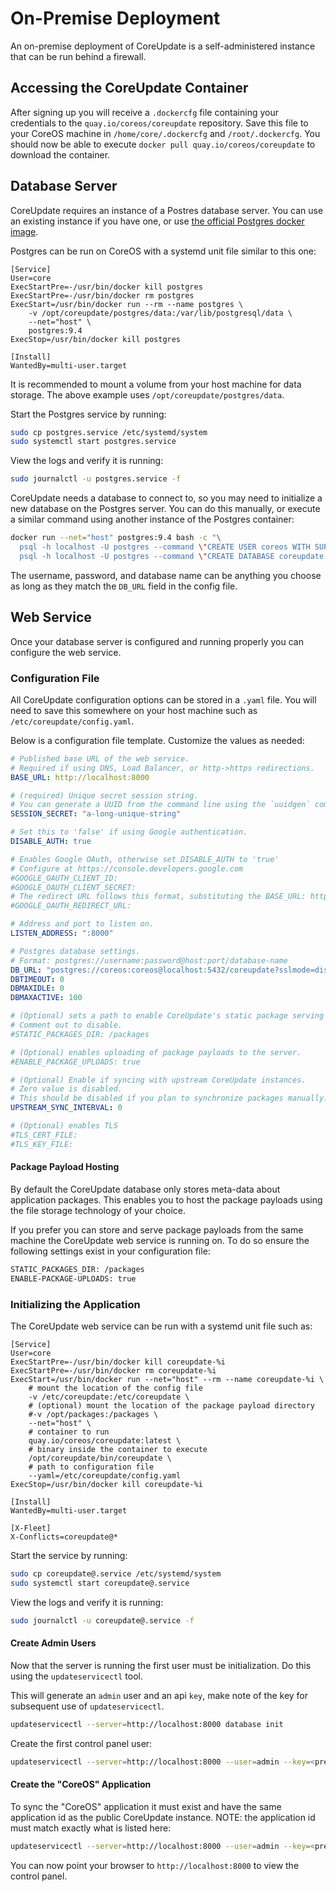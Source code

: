 # On-Premise Deployment

An on-premise deployment of CoreUpdate is a self-administered instance that can be run behind a firewall.

## Accessing the CoreUpdate Container

After signing up you will receive a `.dockercfg` file containing your credentials to the `quay.io/coreos/coreupdate` repository.
Save this file to your CoreOS machine in `/home/core/.dockercfg` and `/root/.dockercfg`.
You should now be able to execute `docker pull quay.io/coreos/coreupdate` to download the container.

## Database Server

CoreUpdate requires an instance of a Postres database server.
You can use an existing instance if you have one, or use [the official Postgres docker image](https://registry.hub.docker.com/_/postgres/).

Postgres can be run on CoreOS with a systemd unit file similar to this one: 
```
[Service]
User=core
ExecStartPre=-/usr/bin/docker kill postgres
ExecStartPre=-/usr/bin/docker rm postgres
ExecStart=/usr/bin/docker run --rm --name postgres \
    -v /opt/coreupdate/postgres/data:/var/lib/postgresql/data \
    --net="host" \
    postgres:9.4
ExecStop=/usr/bin/docker kill postgres

[Install]
WantedBy=multi-user.target
```

It is recommended to mount a volume from your host machine for data storage.
The above example uses `/opt/coreupdate/postgres/data`.

Start the Postgres service by running:  
```bash
sudo cp postgres.service /etc/systemd/system
sudo systemctl start postgres.service
```

View the logs and verify it is running:  
```bash
sudo journalctl -u postgres.service -f
```

CoreUpdate needs a database to connect to, so you may need to initialize a new database on the Postgres server.
You can do this manually, or execute a similar command using another instance of the Postgres container:  

```bash
docker run --net="host" postgres:9.4 bash -c "\
  psql -h localhost -U postgres --command \"CREATE USER coreos WITH SUPERUSER 'coreos';\" && \
  psql -h localhost -U postgres --command \"CREATE DATABASE coreupdate OWNER coreos;\""
```

The username, password, and database name can be anything you choose as long as they match the `DB_URL` field in the config file.

## Web Service

Once your database server is configured and running properly you can configure the web service.

### Configuration File

All CoreUpdate configuration options can be stored in a `.yaml` file.
You will need to save this somewhere on your host machine such as `/etc/coreupdate/config.yaml`.

Below is a configuration file template. Customize the values as needed:  

```yaml
# Published base URL of the web service.
# Required if using DNS, Load Balancer, or http->https redirections.
BASE_URL: http://localhost:8000

# (required) Unique secret session string.
# You can generate a UUID from the command line using the `uuidgen` command
SESSION_SECRET: "a-long-unique-string"

# Set this to 'false' if using Google authentication.
DISABLE_AUTH: true

# Enables Google OAuth, otherwise set DISABLE_AUTH to 'true'
# Configure at https://console.developers.google.com
#GOOGLE_OAUTH_CLIENT_ID:
#GOOGLE_OAUTH_CLIENT_SECRET:
# The redirect URL follows this format, substituting the BASE_URL: http://localhost:8000/admin/v1/oauth/login
#GOOGLE_OAUTH_REDIRECT_URL:

# Address and port to listen on.
LISTEN_ADDRESS: ":8000"

# Postgres database settings.
# Format: postgres://username:password@host:port/database-name
DB_URL: "postgres://coreos:coreos@localhost:5432/coreupdate?sslmode=disable"
DBTIMEOUT: 0
DBMAXIDLE: 0
DBMAXACTIVE: 100

# (Optional) sets a path to enable CoreUpdate's static package serving feature.
# Comment out to disable.
#STATIC_PACKAGES_DIR: /packages

# (Optional) enables uploading of package payloads to the server.
#ENABLE_PACKAGE_UPLOADS: true

# (Optional) Enable if syncing with upstream CoreUpdate instances.
# Zero value is disabled.
# This should be disabled if you plan to synchronize packages manually.
UPSTREAM_SYNC_INTERVAL: 0

# (Optional) enables TLS
#TLS_CERT_FILE:
#TLS_KEY_FILE:
```

#### Package Payload Hosting

By default the CoreUpdate database only stores meta-data about application packages.
This enables you to host the package payloads using the file storage technology of your choice.

If you prefer you can store and serve package payloads from the same machine the CoreUpdate web service is running on.
To do so ensure the following settings exist in your configuration file:  

```bash
STATIC_PACKAGES_DIR: /packages
ENABLE-PACKAGE-UPLOADS: true
```

### Initializing the Application

The CoreUpdate web service can be run with a systemd unit file such as:  

```
[Service]
User=core
ExecStartPre=-/usr/bin/docker kill coreupdate-%i
ExecStartPre=-/usr/bin/docker rm coreupdate-%i
ExecStart=/usr/bin/docker run --net="host" --rm --name coreupdate-%i \
    # mount the location of the config file
    -v /etc/coreupdate:/etc/coreupdate \
    # (optional) mount the location of the package payload directory
    #-v /opt/packages:/packages \
    --net="host" \
    # container to run
    quay.io/coreos/coreupdate:latest \
    # binary inside the container to execute
    /opt/coreupdate/bin/coreupdate \
    # path to configuration file
    --yaml=/etc/coreupdate/config.yaml
ExecStop=/usr/bin/docker kill coreupdate-%i

[Install]
WantedBy=multi-user.target

[X-Fleet]
X-Conflicts=coreupdate@*
```

Start the service by running:

```bash
sudo cp coreupdate@.service /etc/systemd/system
sudo systemctl start coreupdate@.service
```

View the logs and verify it is running:

```bash
sudo journalctl -u coreupdate@.service -f
```

#### Create Admin Users

Now that the server is running the first user must be initialization.
Do this using the `updateservicectl` tool.

This will generate an `admin` user and an api `key`, make note of the key for subsequent use of `updateservicectl`.

```bash
updateservicectl --server=http://localhost:8000 database init
```

Create the first control panel user:

```bash
updateservicectl --server=http://localhost:8000 --user=admin --key=<previously-generated-key> admin-user create google.apps.email@example.com
```

#### Create the "CoreOS" Application

To sync the "CoreOS" application it must exist and have the same application id as the public CoreUpdate instance.
NOTE: the application id must match exactly what is listed here:

```bash
updateservicectl --server=http://localhost:8000 --user=admin --key=<previously-generated-key> app create --label=CoreOS --app-id=e96281a6-d1af-4bde-9a0a-97b76e56dc57
```

You can now point your browser to `http://localhost:8000` to view the control panel.


